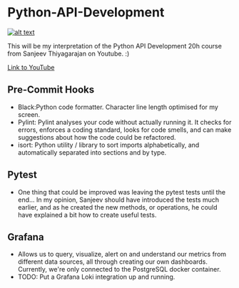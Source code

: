 # Python-API-Development

[![alt text][image]][hyperlink]

[hyperlink]: https://youtu.be/0sOvCWFmrtA
[image]:
https://github.com/ialvata/Python-API-Development/assets/110241614/6ee51d95-4301-4857-9765-5784aa2d1548
(Screenshot of YouTube Video Course)




This will be my interpretation of the Python API Development 20h course from Sanjeev Thiyagarajan on Youtube. :) 

[Link to YouTube](https://www.youtube.com/watch?v=0sOvCWFmrtA&ab_channel=freeCodeCamp.org)



## Pre-Commit Hooks
- Black:Python code formatter. Character line length optimised for my screen.
- Pylint: Pylint analyses your code without actually running it. It checks for errors, enforces a coding standard, looks for code smells, and can make suggestions about how the code could be refactored.
- isort: Python utility / library to sort imports alphabetically, and automatically separated into sections and by type.

## Pytest
- One thing that could be improved was leaving the pytest tests until the end... In my opinion, Sanjeev should have introduced the tests much earlier, and as he created the new methods, or operations, he could have explained a bit how to create useful tests.

## Grafana
- Allows us to query, visualize, alert on and understand our metrics from different data sources, all through creating our own dashboards. Currently, we're only connected to the PostgreSQL docker container.
- TODO: Put a Grafana Loki integration up and running.
